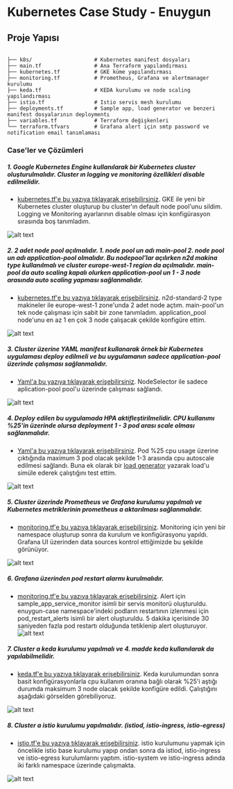 # Kubernetes Case Study - Enuygun

## Proje Yapısı

```

├── k8s/                    # Kubernetes manifest dosyaları
├── main.tf                 # Ana Terraform yapılandırması
├── kubernetes.tf           # GKE küme yapılandırması
├── monitoring.tf           # Prometheus, Grafana ve alertmanager kurulumu
├── keda.tf                 # KEDA kurulumu ve node scaling yapılandırması
├── istio.tf                # Istio servis mesh kurulumu
├── deployments.tf          # Sample app, load generator ve benzeri manifest dosyalarının deploymentı
├── variables.tf            # Terraform değişkenleri
└── terraform.tfvars        # Grafana alert için smtp password ve notification email tanımlaması
```

### Case'ler ve Çözümleri

##### 1. Google Kubernetes Engine kullanılarak bir Kubernetes cluster oluşturulmalıdır. Cluster ın logging ve monitoring özellikleri disable edilmelidir.

* [kubernetes.tf'e bu yazıya tıklayarak erişebilirsiniz](kubernetes.tf). GKE ile yeni bir Kubernetes cluster oluşturup bu cluster'ın default node pool'unu sildim. Logging ve Monitoring ayarlarının disable olması için konfigürasyon sırasında boş tanımladım.

![alt text](images/case1.png)

#####  2. 2 adet node pool açılmalıdır. 1. node pool un adı main-pool 2. node pool un adı application-pool olmalıdır. Bu nodepool’lar açılırken n2d makina type kullanılmalı ve cluster europe-west-1 region da açılmalıdır. main-pool da auto scaling kapalı olurken application-pool un 1 - 3 node arasında auto scaling yapması sağlanmalıdır.

* [kubernetes.tf'e bu yazıya tıklayarak erişebilirsiniz](kubernetes.tf). n2d-standard-2 type makineler ile europe-west-1 zone'unda 2 adet node açtım. main-pool'un tek node çalışması için sabit bir zone tanımladım. application_pool node'unu en az 1 en çok 3 node çalışacak çekilde konfigüre ettim.

![alt text](images/case2.png)

#####  3. Cluster üzerine YAML manifest kullanarak örnek bir Kubernetes uygulaması deploy edilmeli ve bu uygulamanın sadece application-pool üzerinde çalışması sağlanmalıdır.

* [Yaml'a bu yazıya tıklayarak erişebilirsiniz](k8s/sample-app/deployment.yaml). NodeSelector ile sadece aplication-pool pool'u üzerinde çalışması sağlandı.

![alt text](images/case3.png)

#####  4. Deploy edilen bu uygulamada HPA aktifleştirilmelidir. CPU kullanımı %25'in üzerinde olursa deployment 1 - 3 pod arası scale olması sağlanmalıdır.

* [Yaml'a bu yazıya tıklayarak erişebilirsiniz](k8s/sample-app/hpa.yaml). Pod %25 cpu usage üzerine çıktığında maximum 3 pod olacak şekilde 1-3 arasında cpu autoscale edilmesi sağlandı. Buna ek olarak bir [load generator](k8s/sample-app/load-generator.yaml) yazarak load'u simüle ederek çalıştığını test ettim.

![alt text](images/case4.png)

#####  5. Cluster üzerinde Prometheus ve Grafana kurulumu yapılmalı ve Kubernetes metriklerinin prometheus a aktarılması sağlanmalıdır.

* [monitoring.tf'e bu yazıya tıklayarak erişebilirsiniz](monitoring.tf). Monitoring için yeni bir namespace oluşturup sonra da kurulum ve konfigürasyonu yapıldı. Grafana UI üzerinden data sources kontrol ettiğimizde bu şekilde görünüyor.

![alt text](images/case5.jpeg)


#####  6. Grafana üzerinden pod restart alarmı kurulmalıdır.

* [monitoring.tf'e bu yazıya tıklayarak erişebilirsiniz](monitoring.tf). Alert için sample_app_service_monitor isimli bir servis monitorü oluşturuldu. enuygun-case namespace'indeki podların restartının izlenmesi için pod_restart_alerts isimli bir alert oluşturuldu. 5 dakika içerisinde 30 saniyeden fazla pod restartı olduğunda tetiklenip alert oluşturuyor.
![alt text](images/case6.jpeg)


#####  7. Cluster a keda kurulumu yapılmalı ve 4. madde keda kullanılarak da yapılabilmelidir.

* [keda.tf'e bu yazıya tıklayarak erişebilirsiniz](keda.tf). Keda kurulumundan sonra basit konfigürasyonlarla cpu kullanım oranına bağlı olarak %25'i aştığı durumda maksimum 3 node olacak şekilde konfigüre edildi. Çalıştığını aşağıdaki görselden görebiliyoruz.

![alt text](images/case7.1.jpeg)

#####  8. Cluster a istio kurulumu yapılmalıdır. (istiod, istio-ingress, istio-egress)

* [istio.tf'e bu yazıya tıklayarak erişebilirsiniz](istio.tf). istio kurulumunu yapmak için öncelikle istio base kurulumu yapıp ondan sonra da istiod, istio-ingress  ve istio-egress kurulumlarını yaptım. istio-system ve istio-ingress adında iki farklı namespace üzerinde çalışmakta.

![alt text](images/case8.jpeg)